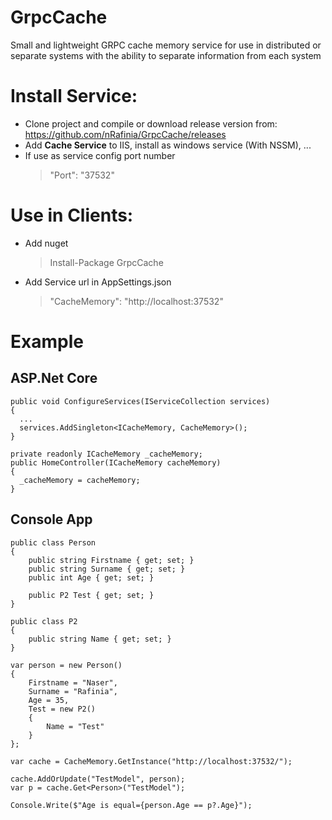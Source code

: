 
# GrpcCache
  Small and lightweight GRPC cache memory service for use in distributed or separate systems with the ability to separate information from each system

# Install Service:
  + Clone project and compile or download release version from: https://github.com/nRafinia/GrpcCache/releases
  + Add **Cache Service** to IIS, install as windows service (With NSSM), ...
  + If use as service config port number
    > "Port": "37532"

# Use in Clients:
  + Add nuget
    > Install-Package GrpcCache
  + Add Service url in AppSettings.json    
    >   "CacheMemory": "http://localhost:37532"
    
# Example
  ## ASP.Net Core    
    public void ConfigureServices(IServiceCollection services)
    {
      ...
      services.AddSingleton<ICacheMemory, CacheMemory>();
    }
    
    private readonly ICacheMemory _cacheMemory;
    public HomeController(ICacheMemory cacheMemory)
    {
      _cacheMemory = cacheMemory;
    }

  ## Console App
    public class Person
    {
        public string Firstname { get; set; }
        public string Surname { get; set; }
        public int Age { get; set; }

        public P2 Test { get; set; }
    }

    public class P2
    {
        public string Name { get; set; }
    }
    
    var person = new Person()
    {
        Firstname = "Naser",
        Surname = "Rafinia",
        Age = 35,
        Test = new P2()
        {
            Name = "Test"
        }
    };

    var cache = CacheMemory.GetInstance("http://localhost:37532/");
    
    cache.AddOrUpdate("TestModel", person);
    var p = cache.Get<Person>("TestModel");
    
    Console.Write($"Age is equal={person.Age == p?.Age}");
    
 

